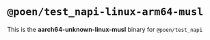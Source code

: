 # `@poen/test_napi-linux-arm64-musl`

This is the **aarch64-unknown-linux-musl** binary for `@poen/test_napi`
